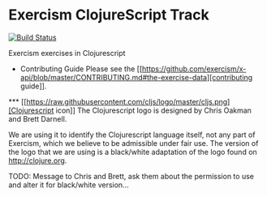 # Exercism ClojureScript Track

[![Build Status](https://travis-ci.org/exercism/clojurescript.svg?branch=master)](https://travis-ci.org/exercism/clojurescript)

Exercism exercises in Clojurescript

* Contributing Guide
Please see the [[https://github.com/exercism/x-api/blob/master/CONTRIBUTING.md#the-exercise-data][contributing guide]].

*** [[https://raw.githubusercontent.com/cljs/logo/master/cljs.png][Clojurescript icon]]
The Clojurescript logo is designed by Chris Oakman and Brett Darnell.

We are using it to identify the Clojurescript language itself, not any part of Exercism, which we believe to be admissible under fair use.
The version of the logo that we are using is a black/white adaptation of the logo found on http://clojure.org.

TODO: Message to Chris and Brett, ask them about the permission to use and alter it for black/white version...
